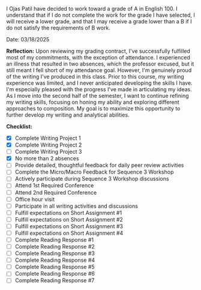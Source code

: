 I Ojas Patil have decided to work toward a grade of A in English 100. I understand that if I do not complete the work for the grade I have selected, I will receive a lower grade, and that I may receive a grade lower than a B if I do not satisfy the requirements of B work.

Date: 03/18/2025

**Reflection:**
Upon reviewing my grading contract, I've successfully fulfilled most of my commitments, with the exception of attendance. I experienced an illness that resulted in two absences, which the professor excused, but it still meant I fell short of my attendance goal. However, I'm genuinely proud of the writing I've produced in this class. Prior to this course, my writing experience was limited, and I never anticipated developing the skills I have. I'm especially pleased with the progress I've made in articulating my ideas. As I move into the second half of the semester, I want to continue refining my writing skills, focusing on honing my ability and exploring different approaches to composition. My goal is to maximize this opportunity to further develop my writing and analytical abilities.

**Checklist:**
- [x] Complete Writing Project 1
- [x] Complete Writing Project 2
- [ ] Complete Writing Project 3 
- [x] No more than 2 absences
- [ ] Provide detailed, thoughtful feedback for daily peer review activities
- [ ] Complete the Micro/Macro Feedback for Sequence 3 Workshop
- [ ] Actively participate during Sequence 3 Workshop discussions
- [ ] Attend 1st Required Conference 
- [ ] Attend 2nd Required Conference
- [ ] Office hour visit
- [ ] Participate in all writing activities and discussions
- [ ] Fulfill expectations on Short Assignment #1
- [ ] Fulfill expectations on Short Assignment #2
- [ ] Fulfill expectations on Short Assignment #3
- [ ] Fulfill expectations on Short Assignment #4
- [ ] Complete Reading Response #1
- [ ] Complete Reading Response #2
- [ ] Complete Reading Response #3 
- [ ] Complete Reading Response #4 
- [ ] Complete Reading Response #5 
- [ ] Complete Reading Response #6 
- [ ] Complete Reading Response #7
